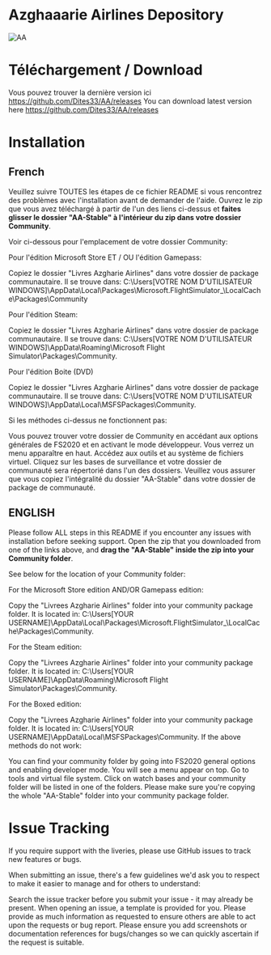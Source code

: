 # Azghaaarie Airlines Depository

![AA](https://user-images.githubusercontent.com/14044648/116704945-47ebf280-a9cc-11eb-84f4-d4695cf03ac3.png)

# Téléchargement / Download

Vous pouvez trouver la dernière version ici https://github.com/Dites33/AA/releases
You can download latest version here https://github.com/Dites33/AA/releases

# Installation

## French

Veuillez suivre TOUTES les étapes de ce fichier README si vous rencontrez des problèmes avec l'installation avant de demander de l'aide. Ouvrez le zip que vous avez téléchargé à partir de l'un des liens ci-dessus et **faites glisser le dossier "AA-Stable" à l'intérieur du zip dans votre dossier Community**.

Voir ci-dessous pour l'emplacement de votre dossier Community:

Pour l'édition Microsoft Store ET / OU l'édition Gamepass:

Copiez le dossier "Livres Azgharie Airlines" dans votre dossier de package communautaire. Il se trouve dans: C:\Users\[VOTRE NOM D'UTILISATEUR WINDOWS]\AppData\Local\Packages\Microsoft.FlightSimulator_<xxxxxxxxxxx>\LocalCache\Packages\Community

Pour l'édition Steam:

Copiez le dossier "Livres Azgharie Airlines" dans votre dossier de package communautaire. Il se trouve dans: C:\Users\[VOTRE NOM D'UTILISATEUR WINDOWS]\AppData\Roaming\Microsoft Flight Simulator\Packages\Community. 

Pour l'édition Boite (DVD)

Copiez le dossier "Livres Azgharie Airlines" dans votre dossier de package communautaire. Il se trouve dans: C:\Users\[VOTRE NOM D'UTILISATEUR WINDOWS]\AppData\Local\MSFSPackages\Community. 

Si les méthodes ci-dessus ne fonctionnent pas:

Vous pouvez trouver votre dossier de Community en accédant aux options générales de FS2020 et en activant le mode développeur. Vous verrez un menu apparaître en haut. Accédez aux outils et au système de fichiers virtuel. Cliquez sur les bases de surveillance et votre dossier de communauté sera répertorié dans l'un des dossiers. Veuillez vous assurer que vous copiez l'intégralité du dossier "AA-Stable" dans votre dossier de package de communauté.

## ENGLISH

Please follow ALL steps in this README if you encounter any issues with installation before seeking support.
Open the zip that you downloaded from one of the links above, and **drag the "AA-Stable" inside the zip into your Community folder**.

See below for the location of your Community folder:

For the Microsoft Store edition AND/OR Gamepass edition:

Copy the "Livrees Azgharie Airlines" folder into your community package folder. It is located in: C:\Users\[YOUR USERNAME]\AppData\Local\Packages\Microsoft.FlightSimulator_<xxxxxxxxx>\LocalCache\Packages\Community.

For the Steam edition:

Copy the "Livrees Azgharie Airlines" folder into your community package folder. It is located in: C:\Users\[YOUR USERNAME]\AppData\Roaming\Microsoft Flight Simulator\Packages\Community.

For the Boxed edition:

Copy the "Livrees Azgharie Airlines" folder into your community package folder. It is located in: C:\Users\[YOUR USERNAME]\AppData\Local\MSFSPackages\Community.
If the above methods do not work:

You can find your community folder by going into FS2020 general options and enabling developer mode. You will see a menu appear on top. Go to tools and virtual file system. Click on watch bases and your community folder will be listed in one of the folders.
Please make sure you're copying the whole "AA-Stable" folder into your community package folder.

# Issue Tracking
If you require support with the liveries, please use GitHub issues to track new features or bugs.

When submitting an issue, there's a few guidelines we'd ask you to respect to make it easier to manage and for others to understand:

Search the issue tracker before you submit your issue - it may already be present.
When opening an issue, a template is provided for you. Please provide as much information as requested to ensure others are able to act upon the requests or bug report.
Please ensure you add screenshots or documentation references for bugs/changes so we can quickly ascertain if the request is suitable.
